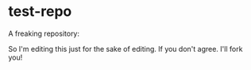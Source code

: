 test-repo
=========

A freaking repository:

So I'm editing this just for the sake of editing. If you don't agree. I'll fork you!
